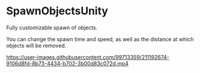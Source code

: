 # SpawnObjectsUnity

Fully customizable spawn of objects.

You can change the spawn time and speed, as well as the distance at which objects will be removed.





https://user-images.githubusercontent.com/99713359/211192674-9106d8fd-8b73-4434-b702-3b00d83c072d.mp4

